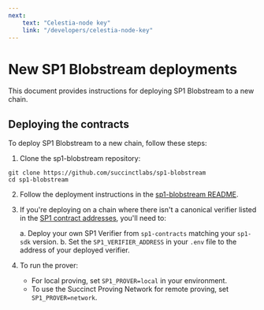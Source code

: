 ```yaml
---
next:
    text: "Celestia-node key"
    link: "/developers/celestia-node-key"
---
```


# New SP1 Blobstream deployments

This document provides instructions for deploying SP1 Blobstream to a new chain.

## Deploying the contracts

To deploy SP1 Blobstream to a new chain, follow these steps:

1. Clone the sp1-blobstream repository:

```shell
git clone https://github.com/succinctlabs/sp1-blobstream
cd sp1-blobstream
```

2. Follow the deployment instructions in the
[sp1-blobstream README](https://github.com/succinctlabs/sp1-blobstream?tab=readme-ov-file#deployment).

3. If you're deploying on a chain where there isn't a canonical verifier listed in the
[SP1 contract addresses](https://github.com/succinctlabs/sp1/blob/main/book/onchain-verification/contract-addresses.md), you'll need to:

   a. Deploy your own SP1 Verifier from `sp1-contracts` matching your `sp1-sdk` version.
   b. Set the `SP1_VERIFIER_ADDRESS` in your `.env` file to the address of your deployed verifier.

4. To run the prover:

   - For local proving, set `SP1_PROVER=local` in your environment.
   - To use the Succinct Proving Network for remote proving, set `SP1_PROVER=network`.

